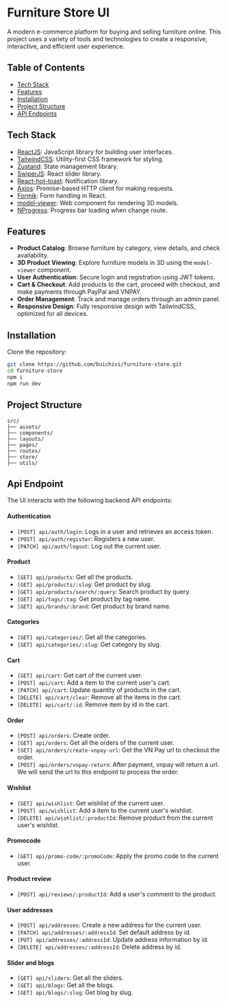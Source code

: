 # Furniture Store UI

A modern e-commerce platform for buying and selling furniture online. This project uses a variety of tools and technologies to create a responsive, interactive, and efficient user experience.

## Table of Contents

-   [Tech Stack](#tech-stack)
-   [Features](#features)
-   [Installation](#installation)
-   [Project Structure](#project-structure)
-   [API Endpoints](#api-endpoints)

## Tech Stack

-   [ReactJS](https://reactjs.org/): JavaScript library for building user interfaces.
-   [TailwindCSS](https://tailwindcss.com/): Utility-first CSS framework for styling.
-   [Zustand](https://zustand-demo.pmnd.rs/): State management library.
-   [SwiperJS](https://swiperjs.com/): React slider library.
-   [React-hot-toast](https://react-hot-toast.com/): Notification library.
-   [Axios](https://axios-http.com/): Promise-based HTTP client for making requests.
-   [Formik](https://formik.org/): Form handling in React.
-   [model-viewer](https://modelviewer.dev/): Web component for rendering 3D models.
-   [NProgress](https://ricostacruz.com/nprogress): Progress bar loading when change route.

## Features

-   **Product Catalog**: Browse furniture by category, view details, and check availability.
-   **3D Product Viewing**: Explore furniture models in 3D using the `model-viewer` component.
-   **User Authentication**: Secure login and registration using JWT tokens.
-   **Cart & Checkout**: Add products to the cart, proceed with checkout, and make payments through PayPal and VNPAY.
-   **Order Management**: Track and manage orders through an admin panel.
-   **Responsive Design**: Fully responsive design with TailwindCSS, optimized for all devices.

## Installation

Clone the repository:

```bash
git clone https://github.com/buichivi/furniture-store.git
cd furniture-store
npm i
npm run dev
```

## Project Structure

```plaintext
src/
├── assets/
├── components/
├── layouts/
├── pages/
├── routes/
├── store/
├── utils/
```

## Api Endpoint

The UI interacts with the following backend API endpoints:

#### Authentication

-   `[POST] api/auth/login`: Logs in a user and retrieves an access token.
-   `[POST] api/auth/register`: Registers a new user.
-   `[PATCH] api/auth/logout`: Log out the current user.

#### Product

-   `[GET] api/products`: Get all the products.
-   `[GET] api/products/:slug`: Get product by slug.
-   `[GET] api/products/search/:query`: Search product by query.
-   `[GET] api/tags/:tag`: Get product by tag name.
-   `[GET] api/brands/:brand`: Get product by brand name.

#### Categories

-   `[GET] api/categories/`: Get all the categories.
-   `[GET] api/categories/:slug`: Get category by slug.

#### Cart

-   `[GET] api/cart`: Get cart of the current user.
-   `[POST] api/cart`: Add a item to the current user's cart.
-   `[PATCH] api/cart`: Update quantity of products in the cart.
-   `[DELETE] api/cart/clear`: Remove all the items in the cart.
-   `[DELETE] api/cart/:id`: Remove item by id in the cart.

#### Order

-   `[POST] api/orders`: Create order.
-   `[GET] api/orders`: Get all the orders of the current user.
-   `[GET] api/orders/create-vnpay-url`: Get the VN Pay url to checkout the order.
-   `[POST] api/orders/vnpay-return`: After payment, vnpay will return a url. We will send the url to this endpoint to process the order.

#### Wishlist

-   `[GET] api/wishlist`: Get wishlist of the current user.
-   `[POST] api/wishlist`: Add a item to the current user's wishlist.
-   `[DELETE] api/wishlist/:productId`: Remove product from the current user's wishlist.

#### Promocode

-   `[GET] api/promo-code/:promoCode`: Apply the promo code to the current user.

#### Product review

-   `[POST] api/reviews/:productId`: Add a user's comment to the product.

#### User addresses

-   `[POST] api/addresses`: Create a new address for the current user.
-   `[PATCH] api/addresses/:addressId`: Set default address by id.
-   `[PUT] api/addresses/:addressId`: Update address information by id.
-   `[DELETE] api/addresses/:addressId`: Delete address by id.

#### Slider and blogs

-   `[GET] api/sliders`: Get all the sliders.
-   `[GET] api/blogs`: Get all the blogs.
-   `[GET] api/blogs/:slug`: Get blog by slug.
